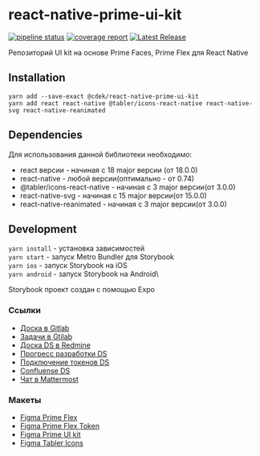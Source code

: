 # react-native-prime-ui-kit

[![pipeline status](https://gitlab.cdek.ru/react-native/react-native-prime-ui-kit/badges/develop/pipeline.svg)](https://gitlab.cdek.ru/react-native/react-native-prime-ui-kit/-/commits/develop)
[![coverage report](https://gitlab.cdek.ru/react-native/react-native-prime-ui-kit/badges/develop/coverage.svg)](https://gitlab.cdek.ru/react-native/react-native-prime-ui-kit/-/commits/develop)
[![Latest Release](https://gitlab.cdek.ru/react-native/react-native-prime-ui-kit/-/badges/release.svg)](https://gitlab.cdek.ru/react-native/react-native-prime-ui-kit/-/releases)

Репозиторий UI kit на основе Prime Faces, Prime Flex для React Native

## Installation
```shell
yarn add --save-exact @cdek/react-native-prime-ui-kit
yarn add react react-native @tabler/icons-react-native react-native-svg react-native-reanimated
```

## Dependencies
Для использования данной библиотеки необходимо:
- react версии - начиная с 18 major версии (от 18.0.0)
- react-native - любой версии(оптимально - от 0.74)
- @tabler/icons-react-native - начиная с 3 major версии(от 3.0.0)
- react-native-svg - начиная с 15 major версии(от 15.0.0)
- react-native-reanimated - начиная с 3 major версии(от 3.0.0)

## Development

`yarn install` - установка зависимостей\
`yarn start` - запуск Metro Bundler для Storybook\
`yarn ios` - запуск Storybook на iOS \
`yarn android` - запуск Storybook на Android\

Storybook проект создан с помощью Expo

### Ссылки
- [Доска в Gitlab](https://gitlab.cdek.ru/react-native/react-native-prime-ui-kit/-/boards)
- [Задачи в Gtilab](https://gitlab.cdek.ru/react-native/react-native-prime-ui-kit/-/issues)
- [Доска DS в Redmine](https://project.cdek.ru/projects/innerdev)
- [Прогресс разработки DS](https://cloud.cdek.ru/s/aokcGTsCAoEHiCg)
- [Подключение токенов DS](https://axiomatic-lock-3b2.notion.site/2e49f2b4e58e46ebab98ea8f844bcfa9)
- [Confluense DS](https://confluence.cdek.ru/display/development/Prime+Design+System)
- [Чат в Mattermost](https://talk.cdek.ru/cdek/channels/ds-react-native)

### Макеты
- [Figma Prime Flex](https://www.figma.com/design/2ZnL6XPKEpxAHvrlbRvnMu/Template-PrimeFlex-(DS)?m=auto&t=MKC7Q8gjUB5eyePK-6)
- [Figma Prime Flex Token](https://www.figma.com/design/OK44HgVRLUSTro0IAfD9zk/Tokens-PrimeFlex-(DS)?m=auto&t=MKC7Q8gjUB5eyePK-6)
- [Figma Prime UI kit](https://www.figma.com/design/4TYeki0MDLhfPGJstbIicf/UI-kit-PrimeFace-(DS)?m=auto&t=MKC7Q8gjUB5eyePK-6)
- [Figma Tabler Icons](https://www.figma.com/design/KTRlyesFYTyaNvv1DXRBCN/Icons-Tabler-(DS)?m=auto&t=MKC7Q8gjUB5eyePK-6)
